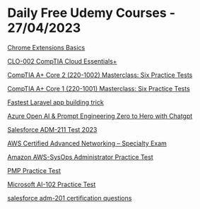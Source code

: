 # Daily Free Udemy Courses - 27/04/2023

[Chrome Extensions Basics](https://www.udemy.com/course/chrome-extensions-course/?couponCode=FREE423G6S3)
[CLO-002 CompTIA Cloud Essentials+](https://www.udemy.com/course/clo002-comptia-cloud-essentials/?couponCode=FREETEST)
[CompTIA A+ Core 2 (220-1002) Masterclass: Six Practice Tests](https://www.udemy.com/course/comptia-a-core-2-2201002/?couponCode=FREETEST)
[CompTIA A+ Core 1 (220-1001) Masterclass: Six Practice Tests](https://www.udemy.com/course/comptia-a-core-1-2201001/?couponCode=FREETEST)
[Fastest Laravel app building trick](https://www.udemy.com/course/build-fast-laravel-applications-using-blueprint/?couponCode=A09EF72390398775F28B)
[Azure Open AI & Prompt Engineering Zero to Hero with Chatgpt](https://www.udemy.com/course/azopenai/?couponCode=AZUREFREE)
[Salesforce ADM-211 Test 2023](https://www.udemy.com/course/salesforce-adm-211-test-2023/?couponCode=CF270F031A8569288E05)
[AWS Certified Advanced Networking – Specialty Exam](https://www.udemy.com/course/aws-certified-advanced-networking-specialty-exam-2022-e/?couponCode=B354A8A20E8077F60199)
[Amazon AWS-SysOps Administrator Practice Test](https://www.udemy.com/course/amazon-aws-sysops-administrator-practice-test-2022/?couponCode=2757B06E6EF45BDB93D8)
[PMP Practice Test](https://www.udemy.com/course/pmp-practice-test-2022/?couponCode=659B51F2429E4C63A60C)
[Microsoft AI-102 Practice Test](https://www.udemy.com/course/microsoft-ai-102-practice-test-2022/?couponCode=99B0979F34364136FEB7)
[salesforce adm-201 certification questions](https://www.udemy.com/course/salesforce-adm-201-certification-questions/?couponCode=3B3C7F4F1BF0F5512805)
